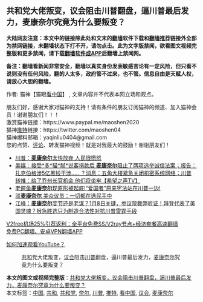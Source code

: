  <h2>共和党大佬叛变，议会阻击川普翻盘，逼川普最后发力，麦康奈尔究竟为什么要叛变？</h2> <p class="notice"><b>大陆网友注意：本文中的链接除此处和文末的<a href="https://github.com/bannedbook/fanqiang" >翻墙</a>软件下载和<a href="https://github.com/killgcd/justmysocks/blob/master/README.md">翻墙推荐</a>链接外全部为禁网链接，未翻墙状态下打不开，请勿点击。此为文字版禁闻，欲看图文视频完整版和更多禁闻，请下载<a href="https://github.com/bannedbook/fanqiang">翻墙软件或APP</a>后翻墙上禁闻网。</p><p>备注：翻墙看新闻非常安全，翻墙以真实身份发表敏感言论有一定风险，但只看不说则没有任何风险，翻的人太多，政府管不过来，也不管。信息自由是天赋人权，请放心大胆的翻墙。</b></p>  <div class="entry"> <p>作者: 猫神【猫眼<span class='wp_keywordlink_affiliate'><a href="https://www.secretchina.com/" title="看中国" target="_blank">看中国</a></span>】 , 文章内容并不代表本网立场和观点。</p> <figure></figure> <p>朋友们好，感谢大家对猫神的支持！请有条件的朋友订阅猫神的频道、加入猫神会员！谢谢朋友们！！！<br /> 激赏猫神链接：https://www.paypal.me/maoshen2020<br /> 猫神<a href="https://www.bannedbook.org/bnews/tag/%e6%8e%a8%e7%89%b9/" class="st_tag internal_tag" rel="tag" title="标签 推特 下的日志">推特</a>链接：https://twitter.com/maoshen04<br /> 猫神爆料邮箱：yaqinliu0404@gmail.com<br /> 您的点赞、<span class='wp_keywordlink_affiliate'><a href="https://www.bannedbook.org/bnews/comments/" title="新闻评论" target="_blank">评论</a></span>、转发猫神视频！就是对我最大的鼓励！谢谢朋友们！</p>  <ul class='op-related-articles' title='相关阅读'> <li><a href='https://www.bannedbook.org/bnews/comments/20201217/1449282.html' target='_blank'>川普：<b>麦康奈尔</b>太快放弃 人民很愤怒</a></li> <li><a href='https://www.bannedbook.org/bnews/cbnews/20201216/1449181.html' target='_blank'>美媒：接受*多*猫*腻*说客捐款后 <b>麦康奈尔</b>阻止了两项选举诚信法案；报告：扎克伯格涉5亿黑钱干涉..... ？消息：五角大楼紧急关闭机密系统网络；川普转推：给了乔州长官机会 他们将坐牢【希望之声TV】</a></li> <li><a href='https://www.bannedbook.org/bnews/bannedvideo/20201216/1449157.html' target='_blank'>老鳄鱼<b>麦康奈尔</b>现原形被起底!“爱国者”原来宪法站在川普一边!</a></li> <li><a href='https://www.bannedbook.org/bnews/topimagenews/20201216/1449014.html' target='_blank'>驳<b>麦康奈尔</b> 美众议员：一切都在选民手中</a></li> <li><a href='https://www.bannedbook.org/bnews/cbnews/20201216/1449001.html' target='_blank'>江峰：<b>麦康奈尔</b>变节还是老谋？1月8日关键，参议院舞弊听证！拜登代表了美国灵魂？猴急胜选只为制造合法性对抗川普雷霆手段</a></li> </ul> <p class="texttj"> <a href="https://www.bannedbook.org/forum23/topic22702.html" target="_blank">V2free机场25%引荐返利：全平台免费SS/V2ray节点+经济套餐高速翻墙</a><br/> <a href="https://github.com/bannedbook/fanqiang/wiki/%E7%A6%81%E9%97%BB%E7%BD%91%E5%AE%89%E5%8D%93%E7%BF%BB%E5%A2%99%E6%96%B0%E9%97%BBAPP" target="_blank">免费PC翻墙、安卓VPN翻墙APP</a></p><p><a href='https://www.bannedbook.org/bnews/topimagenews/20180409/925596.html' target='_blank'>如何加速观看YouTube？ </a></p> <figure class='op-interactive'><figcaption><a href="https://www.bannedbook.org/bnews/tag/%E5%85%B1%E5%92%8C/" class="st_tag internal_tag" rel="tag" title="标签 共和 下的日志">共和</a>党大佬叛变，<a href="https://www.bannedbook.org/bnews/tag/%E8%AE%AE%E4%BC%9A/" class="st_tag internal_tag" rel="tag" title="标签 议会 下的日志">议会</a>阻击<a href="https://www.bannedbook.org/bnews/tag/%e5%b7%9d%e6%99%ae/" class="st_tag internal_tag" rel="tag" title="标签 川普 下的日志">川普</a>翻盘，逼川普最后发力，<a href="https://www.bannedbook.org/bnews/tag/%E9%BA%A6%E5%BA%B7%E5%A5%88%E5%B0%94/" class="st_tag internal_tag" rel="tag" title="标签 麦康奈尔 下的日志">麦康奈尔</a>究竟为什么要叛变？</figcaption></figure> </p> <a name='sharetosocial'></a>       <div><b>本文的图文或视频完整版</b>：<a href='https://www.bannedbook.org/bnews/bannedvideo/20201217/1449330.html'>共和党大佬叛变，议会阻击川普翻盘，逼川普最后发力，麦康奈尔究竟为什么要叛变？</a></div>  </div><!--END ENTRY--> <div class="postfooter"> <div>本文标签：<a href="https://www.bannedbook.org/bnews/tag/%E4%B8%AD%E5%9B%BD/" rel="tag">中国</a>, <a href="https://www.bannedbook.org/bnews/tag/%E5%85%B1%E5%92%8C/" rel="tag">共和</a>, <a href="https://www.bannedbook.org/bnews/tag/%e5%85%b1%e5%92%8c%e5%85%9a/" rel="tag">共和党</a>, <a href="https://www.bannedbook.org/bnews/tag/%E5%A5%88%E5%B0%94/" rel="tag">奈尔</a>, <a href="https://www.bannedbook.org/bnews/tag/%e5%b7%9d%e6%99%ae/" rel="tag">川普</a>, <a href="https://www.bannedbook.org/bnews/tag/%e6%8e%a8%e7%89%b9/" rel="tag">推特</a>, <a href="https://www.bannedbook.org/bnews/tag/%e7%9c%8b%e4%b8%ad%e5%9b%bd/" rel="tag">看中国</a>, <a href="https://www.bannedbook.org/bnews/tag/%E8%AE%AE%E4%BC%9A/" rel="tag">议会</a>, <a href="https://www.bannedbook.org/bnews/tag/%E9%BA%A6%E5%BA%B7%E5%A5%88%E5%B0%94/" rel="tag">麦康奈尔</a></div>  </div><!--END POSTFOOTER--> 